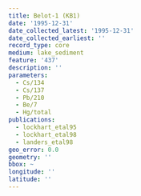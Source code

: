 ```yaml
---
title: Belot-1 (KB1)
date: '1995-12-31'
date_collected_latest: '1995-12-31'
date_collected_earliest: ''
record_type: core
medium: lake_sediment
feature: '437'
description: ''
parameters:
  - Cs/134
  - Cs/137
  - Pb/210
  - Be/7
  - Hg/total
publications:
  - lockhart_etal95
  - lockhart_etal98
  - landers_etal98
geo_error: 0.0
geometry: ''
bbox: ~
longitude: ''
latitude: ''
---
```

